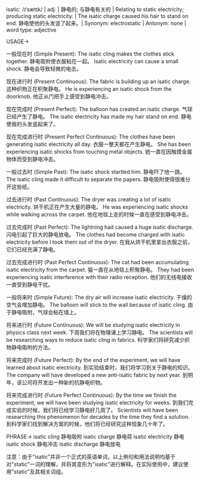 isatic: /ɪˈsætɪk/ | adj. | 静电的; 与静电有关的 | Relating to static electricity; producing static electricity. | The isatic charge caused his hair to stand on end. 静电使他的头发竖了起来。| Synonym: electrostatic | Antonym: none | word type: adjective

USAGE->

一般现在时 (Simple Present):
The isatic cling makes the clothes stick together. 静电吸附使衣服粘在一起。
Isatic electricity can cause a small shock. 静电会导致轻微的电击。

现在进行时 (Present Continuous):
The fabric is building up an isatic charge.  这种织物正在积聚静电。
He is experiencing an isatic shock from the doorknob. 他正从门把手上感受到静电冲击。

现在完成时 (Present Perfect):
The balloon has created an isatic charge. 气球已经产生了静电。
The isatic electricity has made my hair stand on end. 静电使我的头发竖起来了。

现在完成进行时 (Present Perfect Continuous):
The clothes have been generating isatic electricity all day. 衣服一整天都在产生静电。
She has been experiencing isatic shocks from touching metal objects. 她一直在因触摸金属物体而受到静电冲击。

一般过去时 (Simple Past):
The isatic shock startled him. 静电吓了他一跳。
The isatic cling made it difficult to separate the papers. 静电吸附使得很难分开这些纸。

过去进行时 (Past Continuous):
The dryer was creating a lot of isatic electricity. 烘干机正在产生大量的静电。
He was experiencing isatic shocks while walking across the carpet. 他在地毯上走的时候一直在感受到静电冲击。

过去完成时 (Past Perfect):
The lightning had caused a huge isatic discharge. 闪电引起了巨大的静电放电。
The clothes had become charged with isatic electricity before I took them out of the dryer. 在我从烘干机里拿出衣服之前，它们已经充满了静电。

过去完成进行时 (Past Perfect Continuous):
The cat had been accumulating isatic electricity from the carpet. 猫一直在从地毯上积聚静电。
They had been experiencing isatic interference with their radio reception. 他们的无线电接收一直受到静电干扰。

一般将来时 (Simple Future):
The dry air will increase isatic electricity. 干燥的空气会增加静电。
The balloon will stick to the wall because of isatic cling. 由于静电吸附，气球会粘在墙上。

将来进行时 (Future Continuous):
We will be studying isatic electricity in physics class next week. 下周我们将在物理课上学习静电。
The scientists will be researching ways to reduce isatic cling in fabrics. 科学家们将研究减少织物静电吸附的方法。

将来完成时 (Future Perfect):
By the end of the experiment, we will have learned about isatic electricity. 到实验结束时，我们将学习到关于静电的知识。
The company will have developed a new anti-isatic fabric by next year. 到明年，该公司将开发出一种新的抗静电织物。

将来完成进行时 (Future Perfect Continuous):
By the time we finish the experiment, we will have been studying isatic electricity for weeks. 到我们完成实验的时候，我们将已经学习静电好几周了。
Scientists will have been researching this phenomenon for decades by the time they find a solution. 到科学家们找到解决方案的时候，他们将已经研究这种现象几十年了。

PHRASE->
isatic cling 静电吸附
isatic charge 静电荷
isatic electricity 静电
isatic shock 静电冲击
isatic discharge 静电放电


注意：由于"isatic"并非一个正式的英语单词，以上例句和用法说明均基于对"static"一词的理解，并将其变形为"isatic"进行解释。在实际使用中，建议使用"static"及其相关词组。
